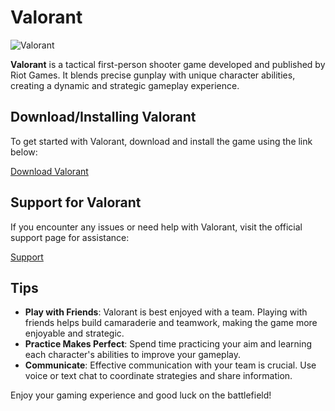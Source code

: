 # Valorant

![Valorant](https://wallpapers.com/images/featured/valorant-305kescxw5dpup7y.jpg)

**Valorant** is a tactical first-person shooter game developed and published by Riot Games. It blends precise gunplay with unique character abilities, creating a dynamic and strategic gameplay experience.

## Download/Installing Valorant

To get started with Valorant, download and install the game using the link below:

[Download Valorant](https://valorant.secure.dyn.riotcdn.net/channels/public/x/installer/current/live.live.ap.exe)

## Support for Valorant

If you encounter any issues or need help with Valorant, visit the official support page for assistance:

[Support](https://support-valorant.riotgames.com/hc/en-us)

## Tips

- **Play with Friends**: Valorant is best enjoyed with a team. Playing with friends helps build camaraderie and teamwork, making the game more enjoyable and strategic.
- **Practice Makes Perfect**: Spend time practicing your aim and learning each character's abilities to improve your gameplay.
- **Communicate**: Effective communication with your team is crucial. Use voice or text chat to coordinate strategies and share information.

Enjoy your gaming experience and good luck on the battlefield!
